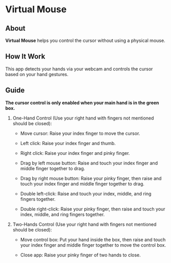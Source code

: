 # Virtual Mouse
## About

**Virtual Mouse** helps you control the cursor without using a physical mouse.

## How It Work

This app detects your hands via your webcam and controls the cursor based on your hand gestures.

## Guide

**The cursor control is only enabled when your main hand is in the green box.**

1. One-Hand Control (Use your right hand with fingers not mentioned should be closed):

    - Move cursor: Raise your index finger to move the cursor.

    - Left click: Raise your index finger and thumb.

    - Right click: Raise your index finger and pinky finger.

    - Drag by left mouse button: Raise and touch your index finger and middle finger together to drag.

    - Drag by right mouse button: Raise your pinky finger, then raise and touch your index finger and middle finger together to drag.

    - Double left-click: Raise and touch your index, middle, and ring fingers together.

    - Double right-click: Raise your pinky finger, then raise and touch your index, middle, and ring fingers together.

2. Two-Hands Control (Use your right hand with fingers not mentioned should be closed):

    - Move control box: Put your hand inside the box, then raise and touch your index finger and middle finger together to move the control box.

    - Close app: Raise your pinky finger of two hands to close.